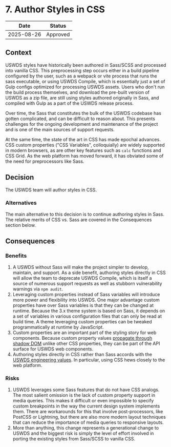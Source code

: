 <!--
The record number and the title should be in the filename.
For example:
/decisions/0000-adr-title.md
-->

<!--
PR Title:
ADR Proposal: A brief description
-->

# 7. Author Styles in CSS

| Date       | Status   |
| ---------- | -------- |
| 2025-08-26 | Approved |

<!--
Status options:
- Draft
- Proposed
- Approved
- Rejected
- Deprecated
- Superseded
-->

## Context

USWDS styles have historically been authored in Sass/SCSS and processed into vanilla CSS. This preprocessing step occurs either in a build pipeline configured by the user, such as a webpack or vite process that runs the sass executable, or using USWDS Compile, which is essentially just a set of Gulp configs optimized for processing USWDS assets. Users who don't run the build process themselves, and download the pre-built version of USWDS as a zip file, are still using styles authored originally in Sass, and compiled with Gulp as a part of the USWDS release process. 

Over time, the Sass that constitutes the bulk of the USWDS codebase has gotten complicated, and can be difficult to reason about. This presents challenges for the ongoing development and maintenance of the project and is one of the main sources of support requests.

At the same time, the state of the art in CSS has made epochal advances. CSS custom properties ("CSS Variables", colloquially) are widely supported in modern browsers, as are other key features such as `calc` functions and CSS Grid. As the web platform has moved forward, it has obviated some of the need for preprocessors like Sass.

## Decision

The USWDS team will author styles in CSS.

### Alternatives

The main alternative to this decision is to continue authoring styles in Sass. The relative merits of CSS vs. Sass are covered in the Consequences section below.

<!--
Options considered (with benefits and risks/mitigations), assumptions, choice made, and reasoning.
-->

## Consequences

### Benefits

1. A USWDS without Sass will make the project simpler to develop, maintain, and support. As a side benefit, authoring styles directly in CSS will allow the team to deprecate USWDS Compile, which is itself a source of numerous support requests as well as stubborn vulnerability warnings via `npm audit`.
2. Leveraging custom properties instead of Sass variables will introduce more power and flexibility into USWDS. One major advantage custom properties have over Sass variables is that they can be changed at runtime. Because the 3.x theme system is based on Sass, it depends on a set of variables in various configuration files that can only be read at build time. A theme leveraging custom properties can be tweaked programmatically at runtime by JavaScript.
3. Custom properties are an important part of the styling story for web components. Because custom property values [propagate through shadow DOM](https://webcomponents.guide/learn/components/styling/#inheritance) unlike other CSS properties, they can be part of the API surface for USWDS web components.
4. Authoring styles directly in CSS rather than Sass accords with the [USWDS engineering values](https://github.com/uswds/uswds-proposals/blob/main/docs/engineering-values). In particular, using CSS hews closely to the web platform.

### Risks

1. USWDS leverages some Sass features that do not have CSS analogs. The most salient omission is the lack of custom property support in media queries. This makes it difficult or even impossible to specify custom breakpoints in the way the current design system implements them. There are workarounds for this that involve post-processors, like PostCSS or Lightning, but there are also more modern layout techniques that can reduce the importance of media queries to responsive layouts.
2. More than anything, this change represents a generational change to USWDS and the biggest risk is simply the level of effort involved in porting the existing styles from Sass/SCSS to vanilla CSS.

